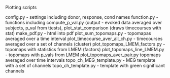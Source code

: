 Plotting scripts

config.py - settings including donor, response, cond names
function.py - functions including compute_p_val.py (output - evoked data averaged over subjects, p_val from ttests), 
plot_stat_comparison (draws timecourses with stat)
make_pdf.py - html into pdf
plot_sum_topomaps.py - topomapas averaged over a time interval 
plot_timecourse_aver_all_ch.py - timecourses averaged over a set of channels (cluster)
plot_topomaps_LMEM_factors.py - topomaps with statistics from LMEM (factors)
plot_topomaps_line_LMEM.py  - topomaps with p_vals from LMEM 
plot_topomaps_aver_pair.py topomaps averaged over time intervals
topo_ch_MEG_template.py - MEG template with a set of channels
topo_ch_template.py -  template with green significant channels


